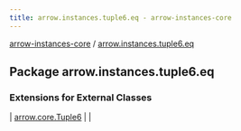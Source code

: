 ```yaml
---
title: arrow.instances.tuple6.eq - arrow-instances-core
---
```


[arrow-instances-core](../index.html) / [arrow.instances.tuple6.eq](./index.html)

## Package arrow.instances.tuple6.eq

### Extensions for External Classes

| [arrow.core.Tuple6](arrow.core.-tuple6/index.html) |  |

